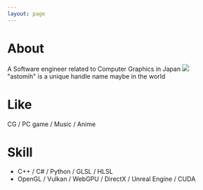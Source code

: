 ```yaml
---
layout: page
---
```

# About
A Software engineer related to Computer Graphics in Japan
![](../assets/img/astomih.png)  
"astomih" is a unique handle name maybe in the world  

# Like
CG / PC game / Music / Anime

# Skill
- C++ / C# / Python / GLSL / HLSL
- OpenGL / Vulkan / WebGPU / DirectX / Unreal Engine / CUDA